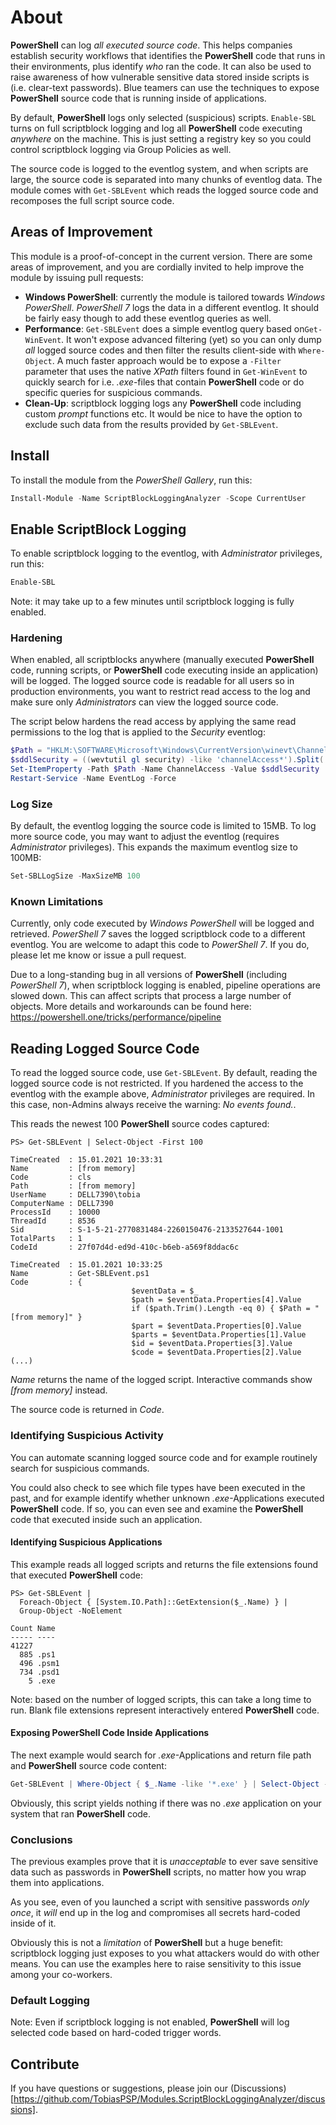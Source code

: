 # About

**PowerShell** can log *all executed source code*. This helps companies establish security workflows that identifies the **PowerShell** code that runs in their environments, plus identify *who* ran the code. It can also be used to raise awareness of how vulnerable sensitive data stored inside scripts is (i.e. clear-text passwords). Blue teamers can use the techniques to expose **PowerShell** source code that is running inside of applications.

By default, **PowerShell** logs only selected (suspicious) scripts. `Enable-SBL` turns on full scriptblock logging and log all **PowerShell** code executing *anywhere* on the machine. This is just setting a registry key so you could control scriptblock logging via Group Policies as well.

The source code is logged to the eventlog system, and when scripts are large, the source code is separated into many chunks of eventlog data. The module comes with `Get-SBLEvent` which reads the logged source code and recomposes the full script source code.


## Areas of Improvement
This module is a proof-of-concept in the current version. There are some areas of improvement, and you are cordially invited to help improve the module by issuing pull requests:

- **Windows PowerShell**: currently the module is tailored towards *Windows PowerShell*. *PowerShell 7* logs the data in a different eventlog. It should be fairly easy though to add these eventlog queries as well.
- **Performance**: `Get-SBLEvent` does a simple eventlog query based on`Get-WinEvent`. It won't expose advanced filtering (yet) so you can only dump *all* logged source codes and then filter the results client-side with `Where-Object`. A much faster approach would be to expose a `-Filter` parameter that uses the native *XPath* filters found in `Get-WinEvent` to quickly search for i.e. *.exe*-files that contain **PowerShell** code or do specific queries for suspicious commands.
- **Clean-Up**: scriptblock logging logs any **PowerShell** code including custom *prompt* functions etc. It would be nice to have the option to exclude such data from the results provided by `Get-SBLEvent`.


## Install

To install the module from the *PowerShell Gallery*, run this:

```powershell
Install-Module -Name ScriptBlockLoggingAnalyzer -Scope CurrentUser
```

## Enable ScriptBlock Logging

To enable scriptblock logging to the eventlog, with *Administrator* privileges, run this:

```powershell
Enable-SBL
```

Note: it may take up to a few minutes until scriptblock logging is fully enabled.

### Hardening

When enabled, all scriptblocks anywhere (manually executed **PowerShell** code, running scripts, or **PowerShell** code executing inside an application) will be logged. The logged source code is readable for all users so in production environments, you want to restrict read access to the log and make sure only *Administrators* can view the logged source code.

The script below hardens the read access by applying the same read permissions to the log that is applied to the *Security* eventlog:

```powershell
$Path = "HKLM:\SOFTWARE\Microsoft\Windows\CurrentVersion\winevt\Channels\Microsoft-Windows-PowerShell/Operational"
$sddlSecurity = ((wevtutil gl security) -like 'channelAccess*').Split(' ')[-1]
Set-ItemProperty -Path $Path -Name ChannelAccess -Value $sddlSecurity
Restart-Service -Name EventLog -Force
```

### Log Size

By default, the eventlog logging the source code is limited to 15MB. To log more source code, you may want to adjust the eventlog (requires *Administrator* privileges). This expands the maximum eventlog size to 100MB:

```powershell
Set-SBLLogSize -MaxSizeMB 100
```


### Known Limitations

Currently, only code executed by *Windows PowerShell* will be logged and retrieved. *PowerShell 7* saves the logged scriptblock code to a different eventlog. You are welcome to adapt this code to *PowerShell 7*. If you do, please let me know or issue a pull request.

Due to a long-standing bug in all versions of **PowerShell** (including *PowerShell 7*), when scriptblock logging is enabled, pipeline operations are slowed down. This can affect scripts that process a large number of objects. More details and workarounds can be found here: https://powershell.one/tricks/performance/pipeline

## Reading Logged Source Code

To read the logged source code, use `Get-SBLEvent`.  By default, reading the logged source code is not restricted. If you hardened the access to the eventlog with the example above, *Administrator* privileges are required. In this case, non-Admins always receive the warning: *No events found.*.

This reads the newest 100 **PowerShell** source codes captured:

```
PS> Get-SBLEvent | Select-Object -First 100

TimeCreated  : 15.01.2021 10:33:31
Name         : [from memory]
Code         : cls
Path         : [from memory]
UserName     : DELL7390\tobia
ComputerName : DELL7390
ProcessId    : 10000
ThreadId     : 8536
Sid          : S-1-5-21-2770831484-2260150476-2133527644-1001
TotalParts   : 1
CodeId       : 27f07d4d-ed9d-410c-b6eb-a569f8ddac6c

TimeCreated  : 15.01.2021 10:33:25
Name         : Get-SBLEvent.ps1
Code         : {
                           $eventData = $_
                           $path = $eventData.Properties[4].Value
                           if ($path.Trim().Length -eq 0) { $Path = "[from memory]" }
                           $part = $eventData.Properties[0].Value
                           $parts = $eventData.Properties[1].Value
                           $id = $eventData.Properties[3].Value
                           $code = $eventData.Properties[2].Value
(...)
```

*Name* returns the name of the logged script. Interactive commands show *\[from memory\]* instead.

The source code is returned in *Code*.

### Identifying Suspicious Activity

You can automate scanning logged source code and for example routinely search for suspicious commands. 

You could also check to see which file types have been executed in the past, and for example identify whether unknown *.exe*-Applications executed **PowerShell** code. If so, you can even see and examine the **PowerShell** code that executed inside such an application. 

#### Identifying Suspicious Applications

This example reads all logged scripts and returns the file extensions found that executed **PowerShell** code:

```
PS> Get-SBLEvent | 
  Foreach-Object { [System.IO.Path]::GetExtension($_.Name) } | 
  Group-Object -NoElement

Count Name
----- ----
41227
  885 .ps1
  496 .psm1
  734 .psd1
    5 .exe
```
Note: based on the number of logged scripts, this can take a long time to run.
Blank file extensions represent interactively entered **PowerShell** code.

#### Exposing PowerShell Code Inside Applications

The next example would search for *.exe*-Applications and return file path and **PowerShell** source code content:

```powershell
Get-SBLEvent | Where-Object { $_.Name -like '*.exe' } | Select-Object -Property Path, Code
```

Obviously, this script yields nothing if there was no *.exe* application on your system that ran **PowerShell** code.

### Conclusions

The previous examples prove that it is *unacceptable* to ever save sensitive data such as passwords in **PowerShell** scripts, no matter how you wrap them into applications. 

As you see, even of you launched a script with sensitive passwords *only once*, it *will* end up in the log and compromises all secrets hard-coded inside of it.

Obviously this is not a *limitation* of **PowerShell** but a huge benefit: scriptblock logging just exposes to you what attackers would do with other means. You can use the examples here to raise sensitivity to this issue among your co-workers.

### Default Logging

Note: Even if scriptblock logging is not enabled, **PowerShell** will log selected code based on hard-coded trigger words.

## Contribute

If you have questions or suggestions, please join our (Discussions)[https://github.com/TobiasPSP/Modules.ScriptBlockLoggingAnalyzer/discussions].

